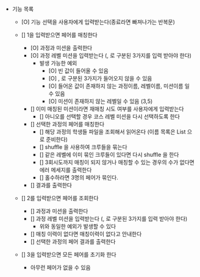 
- 기능 목록
  - [O] 기능 선택을 사용자에게 입력받는다(종료라면 빠져나가는 반복문)
  
  - [] 1을 입력받으면 페어를 매칭한다
    - [O] 과정과 미션을 출력한다
    - [O] 과정 레벨 미션을 입력받는다 (, 로 구분된 3가지를 입력 받아야 한다)
      - 발생 가능한 예외
        - [O] 빈 값이 들어올 수 있음
        - [O] , 로 구분된 3가지가 들어오지 않을 수 있음
        - [O] 들어온 값이 존재하지 않는 과정이름, 레벨이름, 미션이름 일 수 있음
        - [O] 미션이 존재하지 않는 레벨일 수 있음 (3,5)
    - [] 이미 매칭된 미션이라면 재매칭 시도 여부를 사용자에게 입력받는다
      - [] 아니오를 선택할 경우 코스 레벨 미션을 다시 선택하도록 한다
    - [] 선택한 과정의 페어를 매칭한다
      - [] 해당 과정의 학생들 파일을 조회해서 읽어온다 (이름 목록은 List<Strinig> 으로 준비한다)
      - [] shuffle 을 사용하여 크루들을 묶는다
      - [] 같은 레벨에 이미 묶인 크루들이 있다면 다시 shuffle 을 한다
      - [] 3회시도까지 매칭이 되지 않거나 매칭할 수 있는 경우의 수가 없다면 에러 메세지를 출력한다
      - [] 홀수하라면 3명의 페어가 묶인다.
    - [] 결과를 출력한다

  - [] 2를 입력받으면 페어를 조회한다
    - [] 과정과 미션을 출력한다
    - [] 과정 레벨 미션을 입력받는다 (, 로 구분된 3가지를 입력 받아야 한다)
      - 위와 동일한 예외가 발생할 수 있다
    - [] 매칭 이력이 없다면 매칭이력이 없다고 안내한다
    - [] 선택한 과정의 페어 결과를 출력한다

  - [] 3을 입력받으면 모든 페어를 초기화 한다
    - 아무런 페어가 없을 수 있음

